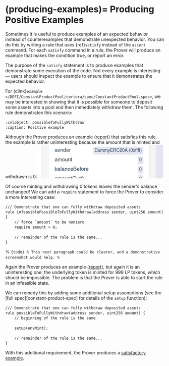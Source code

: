 (producing-examples)=
Producing Positive Examples
===========================

Sometimes it is useful to produce examples of an expected behavior instead of
counterexamples that demonstrate unexpected behavior.  You can do this by
writing a rule that uses {ref}`satisfy` instead of the `assert` command.  For
each `satisfy` command in a rule, the Prover will produce an example that makes
the condition true, or report an error.

The purpose of the `satisfy` statement is to produce examples that demonstrate
some execution of the code.  Not every example is interesting &mdash; users
should inspect the example to ensure that it demonstrates the expected
behavior.

For {clink}`example </DEFI/ConstantProductPool/certora/spec/ConstantProductPool.spec>`,
we may be interested in showing that it is
possible for someone to deposit some assets into a pool and then immediately
withdraw them.  The following rule demonstrates this scenario:

```{cvlinclude} /Examples/DEFI/ConstantProductPool/certora/spec/ConstantProductPool.spec
:cvlobject: possibleToFullyWithdraw
:caption: Positive example
```

Although the Prover produces an example ([report][zero-amount]) that satisfies
this rule, the example is rather uninteresting because the amount that is
minted and withdrawn is 0:
![screenshot showing that the amount is 0](satisfy-zero-balance.png)

[zero-amount]: https://prover.certora.com/output/6554/9159f9b128d04d3b9ad5591cc6bbb69d?anonymousKey=182b460d9c654c4580eced3b6d86beed4b324e32

Of course minting and withdrawing 0 tokens leaves the sender's balance
unchanged!  We can add a `require` statement to force the Prover to consider a
more interesting case:

```cvl
/// Demonstrate that one can fully withdraw deposited assets
rule infeasiblePossibleToFullyWithdraw(address sender, uint256 amount) {
    // force `amount` to be nonzero
    require amount > 0;

    // remainder of the rule is the same...
}
```


% ```{todo}
% This next paragraph could be clearer, and a demonstrative screenshot would help.
% ```

Again the Prover produces an example ([report][infeasible-example]), but again
it is an uninteresting one: the underlying token is minted for 999 LP tokens,
which should be impossible.  The problem is that the Prover is able to start the
rule in an infeasible state.

[infeasible-example]: https://prover.certora.com/output/6554/b131d9f56d72480586e125d987d45caa?anonymousKey=015c6d3510daaeaa6448eca27c22effba365f7e1

We can remedy this by adding some additional setup assumptions (see the [full
spec][constant-product-spec] for details of the `setup` function):

```cvl
/// Demonstrate that one can fully withdraw deposited assets
rule possibleToFullyWithdraw(address sender, uint256 amount) {
    // beginning of the rule is the same

    setup(envMint);

    // remainder of the rule is the same...
}
```

With this additional requirement, the Prover produces a [satisfactory example][good-example].

[good-example]: https://prover.certora.com/output/6554/883ad682094f4b0da4e0e8bb976a17c5?anonymousKey=061c652dbfdf3693b52ade29d0cc78c5e9ed9ebc


